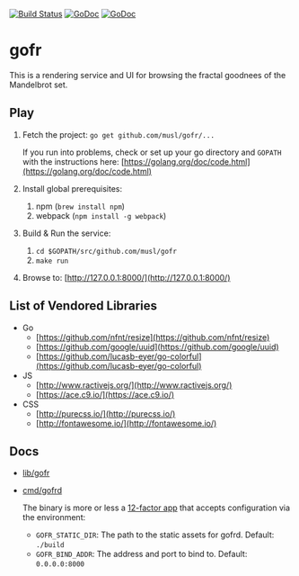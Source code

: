 [![Build Status](https://travis-ci.org/musl/gofr.svg?branch=master)](https://travis-ci.org/musl/gofr)
[![GoDoc](https://godoc.org/github.com/musl/gofr/lib/gofr?status.svg)](http://godoc.org/github.com/musl/gofr/lib/gofr)
[![GoDoc](https://godoc.org/github.com/musl/gofr/cmd/gofrd?status.svg)](http://godoc.org/github.com/musl/gofr/cmd/gofrd)

# gofr

This is a rendering service and UI for browsing the fractal goodnees of the
Mandelbrot set.

## Play

1. Fetch the project: `go get github.com/musl/gofr/...`

    If you run into problems, check or set up your go directory and `GOPATH` with the instructions here: [https://golang.org/doc/code.html](https://golang.org/doc/code.html)

1. Install global prerequisites:

    1. npm (`brew install npm`)
    1. webpack (`npm install -g webpack`)

1. Build & Run the service:

    1. `cd $GOPATH/src/github.com/musl/gofr`
    1. `make run`

1. Browse to: [http://127.0.0.1:8000/](http://127.0.0.1:8000/)

## List of Vendored Libraries

- Go
    - [https://github.com/nfnt/resize](https://github.com/nfnt/resize)
    - [https://github.com/google/uuid](https://github.com/google/uuid)
    - [https://github.com/lucasb-eyer/go-colorful](https://github.com/lucasb-eyer/go-colorful)
- JS
    - [http://www.ractivejs.org/](http://www.ractivejs.org/)
    - [https://ace.c9.io/](https://ace.c9.io/)
- CSS
    - [http://purecss.io/](http://purecss.io/)
    - [http://fontawesome.io/](http://fontawesome.io/)

## Docs

- [lib/gofr](http://godoc.org/github.com/musl/gofr/lib/gofr)

- [cmd/gofrd](http://godoc.org/github.com/musl/gofr/cmd/gofrd)
    
    The binary is more or less a [12-factor app](http://12factor.net)
    that accepts configuration via the environment:

    - `GOFR_STATIC_DIR`: The path to the static assets for gofrd.  Default: `./build`
    - `GOFR_BIND_ADDR`: The address and port to bind to. Default: `0.0.0.0:8000`

